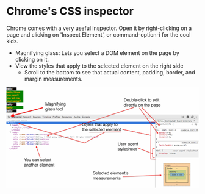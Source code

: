 # Chrome's CSS inspector

Chrome comes with a very useful inspector. Open it by right-clicking on a page and clicking on 'Inspect Element', or command-option-i for the cool kids.

- Magnifying glass: Lets you select a DOM element on the page by clicking on it.
- View the styles that apply to the selected element on the right side
  - Scroll to the bottom to see that actual content, padding, border, and margin measurements.

![Chrome inspector](./inspector.png)